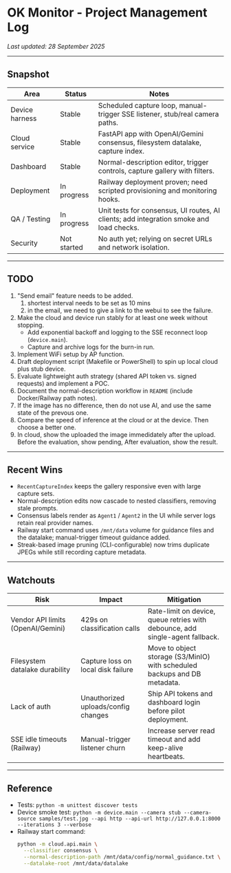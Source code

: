# OK Monitor - Project Management Log

_Last updated: 28 September 2025_

---

## Snapshot

| Area | Status | Notes |
| --- | --- | --- |
| Device harness | Stable | Scheduled capture loop, manual-trigger SSE listener, stub/real camera paths. |
| Cloud service | Stable | FastAPI app with OpenAI/Gemini consensus, filesystem datalake, capture index. |
| Dashboard | Stable | Normal-description editor, trigger controls, capture gallery with filters. |
| Deployment | In progress | Railway deployment proven; need scripted provisioning and monitoring hooks. |
| QA / Testing | In progress | Unit tests for consensus, UI routes, AI clients; add integration smoke and load checks. |
| Security | Not started | No auth yet; relying on secret URLs and network isolation. |

---

## TODO

1. "Send email" feature needs to be added.
   1. shortest interval needs to be set as 10 mins
   2. in the email, we need to give a link to the webui to see the failure. 
2. Make the cloud and device run stably for at least one week without stopping.
   - Add exponential backoff and logging to the SSE reconnect loop (`device.main`).
   - Capture and archive logs for the burn-in run.
3. Implement WiFi setup by AP function.
4. Draft deployment script (Makefile or PowerShell) to spin up local cloud plus stub device.
5. Evaluate lightweight auth strategy (shared API token vs. signed requests) and implement a POC.
6. Document the normal-description workflow in `README` (include Docker/Railway path notes).
7. If the image has no difference, then do not use AI, and use the same state of the prevous one. 
8. Compare the speed of inference at the cloud or at the device. Then choose a better one. 
9. In cloud, show the uploaded the image immedidately after the upload. Before the evaluation, show pending, After evaluation, show the result. 

---

## Recent Wins

- `RecentCaptureIndex` keeps the gallery responsive even with large capture sets.
- Normal-description edits now cascade to nested classifiers, removing stale prompts.
- Consensus labels render as `Agent1` / `Agent2` in the UI while server logs retain real provider names.
- Railway start command uses `/mnt/data` volume for guidance files and the datalake; manual-trigger timeout guidance added.
- Streak-based image pruning (CLI-configurable) now trims duplicate JPEGs while still recording capture metadata.

---

## Watchouts

| Risk | Impact | Mitigation |
| --- | --- | --- |
| Vendor API limits (OpenAI/Gemini) | 429s on classification calls | Rate-limit on device, queue retries with debounce, add single-agent fallback. |
| Filesystem datalake durability | Capture loss on local disk failure | Move to object storage (S3/MinIO) with scheduled backups and DB metadata. |
| Lack of auth | Unauthorized uploads/config changes | Ship API tokens and dashboard login before pilot deployment. |
| SSE idle timeouts (Railway) | Manual-trigger listener churn | Increase server read timeout and add keep-alive heartbeats. |

---

## Reference

- Tests: `python -m unittest discover tests`
- Device smoke test: `python -m device.main --camera stub --camera-source samples/test.jpg --api http --api-url http://127.0.0.1:8000 --iterations 3 --verbose`
- Railway start command:
  ```bash
  python -m cloud.api.main \
    --classifier consensus \
    --normal-description-path /mnt/data/config/normal_guidance.txt \
    --datalake-root /mnt/data/datalake
  ```
